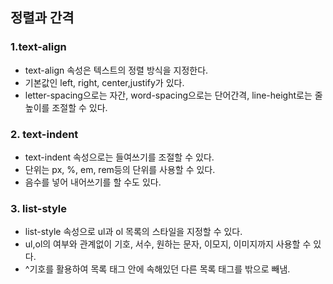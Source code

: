 <h2>정렬과 간격</h2>

### 1.text-align
- text-align 속성은 텍스트의 정렬 방식을 지정한다.
- 기본값인 left, right, center,justify가 있다.
- letter-spacing으로는 자간, word-spacing으로는 단어간격, line-height로는 줄 높이를 조절할 수 있다.

### 2. text-indent
- text-indent 속성으로는 들여쓰기를 조절할 수 있다.
- 단위는 px, %, em, rem등의 단위를 사용할 수 있다.
- 음수를 넣어 내어쓰기를 할 수도 있다.

### 3. list-style
- list-style 속성으로 ul과 ol 목록의 스타일을 지정할 수 있다.
- ul,ol의 여부와 관계없이 기호, 서수, 원하는 문자, 이모지, 이미지까지 사용할 수 있다.
- ^기호를 활용하여 목록 태그 안에 속해있던 다른 목록 태그를 밖으로 빼냄.
